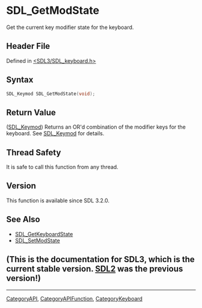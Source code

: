 # SDL_GetModState

Get the current key modifier state for the keyboard.

## Header File

Defined in [<SDL3/SDL_keyboard.h>](https://github.com/libsdl-org/SDL/blob/main/include/SDL3/SDL_keyboard.h)

## Syntax

```c
SDL_Keymod SDL_GetModState(void);
```

## Return Value

([SDL_Keymod](SDL_Keymod)) Returns an OR'd combination of the modifier keys
for the keyboard. See [SDL_Keymod](SDL_Keymod) for details.

## Thread Safety

It is safe to call this function from any thread.

## Version

This function is available since SDL 3.2.0.

## See Also

- [SDL_GetKeyboardState](SDL_GetKeyboardState)
- [SDL_SetModState](SDL_SetModState)


## (This is the documentation for SDL3, which is the current stable version. [SDL2](https://wiki.libsdl.org/SDL2/) was the previous version!)



----
[CategoryAPI](CategoryAPI), [CategoryAPIFunction](CategoryAPIFunction), [CategoryKeyboard](CategoryKeyboard)

